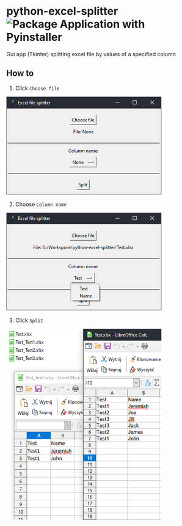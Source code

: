 # python-excel-splitter ![Package Application with Pyinstaller](https://github.com/lukpe/python-excel-splitter/workflows/Package%20Application%20with%20Pyinstaller/badge.svg)
Gui app (Tkinter) splitting excel file by values of a specified column

## How to

1. Click `Choose file`

![alt text](https://github.com/lukpe/python-excel-splitter/blob/master/images/empty.png "Before choosing file")

2. Choose `Column name`

![alt text](https://github.com/lukpe/python-excel-splitter/blob/master/images/loaded.png "Choosing column")

3. Click `Split`

![alt text](https://github.com/lukpe/python-excel-splitter/blob/master/images/split.png "Split excel file")
